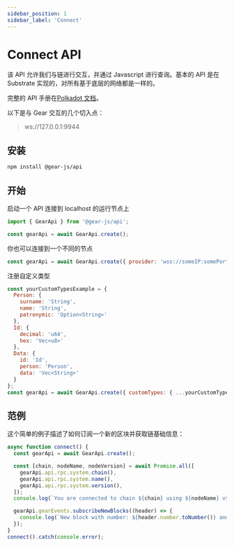 ```yaml
---
sidebar_position: 1
sidebar_label: 'Connect'
---
```


# Connect API

该 API 允许我们与链进行交互，并通过 Javascript 进行查询。基本的 API 是在 Substrate 实现的，对所有基于底层的网络都是一样的。

完整的 API 手册在[Polkadot 文档](https://polkadot.js.org/docs/)。

以下是与 Gear 交互的几个切入点：

> ws://127.0.0.1:9944

<!-- // TODO -->
<!-- add Websocket endpoint for GEAR and Canary Gear -->

## 安装

```sh
npm install @gear-js/api
```

## 开始

启动一个 API 连接到 localhost 的运行节点上

```javascript
import { GearApi } from '@gear-js/api';

const gearApi = await GearApi.create();
```

你也可以连接到一个不同的节点

```javascript
const gearApi = await GearApi.create({ provider: 'wss://someIP:somePort' });
```

注册自定义类型

```javascript
const yourCustomTypesExample = {
  Person: {
    surname: 'String',
    name: 'String',
    patronymic: 'Option<String>'
  },
  Id: {
    decimal: 'u64',
    hex: 'Vec<u8>'
  },
  Data: {
    id: 'Id',
    person: 'Person',
    data: 'Vec<String>'
  }
};
const gearApi = await GearApi.create({ customTypes: { ...yourCustomTypesExample } });
```

## 范例

这个简单的例子描述了如何订阅一个新的区块并获取链基础信息：

```js
async function connect() {
  const gearApi = await GearApi.create();

  const [chain, nodeName, nodeVersion] = await Promise.all([
    gearApi.api.rpc.system.chain(),
    gearApi.api.rpc.system.name(),
    gearApi.api.rpc.system.version(),
  ]);
  console.log(`You are connected to chain ${chain} using ${nodeName} v${nodeVersion}`);

  gearApi.gearEvents.subscribeNewBlocks((header) => {
    console.log(`New block with number: ${header.number.toNumber()} and hash: ${header.hash.toHex()}`);
  });
}
connect().catch(console.error);
```
